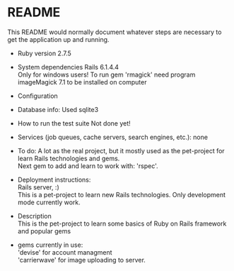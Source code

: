 # README

This README would normally document whatever steps are necessary to get the
application up and running.

* Ruby version
  2.7.5
* System dependencies
  Rails 6.1.4.4
  <br />
  Only for windows users!
  To run gem 'rmagick' need program imageMagick 7.1 to be installed on computer
* Configuration
  
* Database info:
  Used sqlite3

* How to run the test suite
  Not done yet!
* Services (job queues, cache servers, search engines, etc.): none
* To do:
  A lot as the real project, but it mostly used as the pet-project for learn Rails technologies and gems.<br />
  Next gem to add and learn to work with: 'rspec'.
* Deployment instructions: <br />
  Rails server, :)<br />
  This is a pet-project to learn new Rails technologies. Only development mode currently work.

* Description <br />
This is the pet-project to learn some basics of Ruby on Rails framework and popular gems <br />
* gems currently in use: <br />
 'devise' for account managment<br />
 'carrierwave' for image uploading to server.
